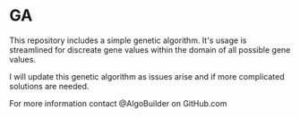 # GA
This repository includes a simple genetic algorithm. It's usage is streamlined for discreate gene values within the domain of all possible gene values.

I will update this genetic algorithm as issues arise and if more complicated solutions are needed.

For more information contact @AlgoBuilder on GitHub.com
